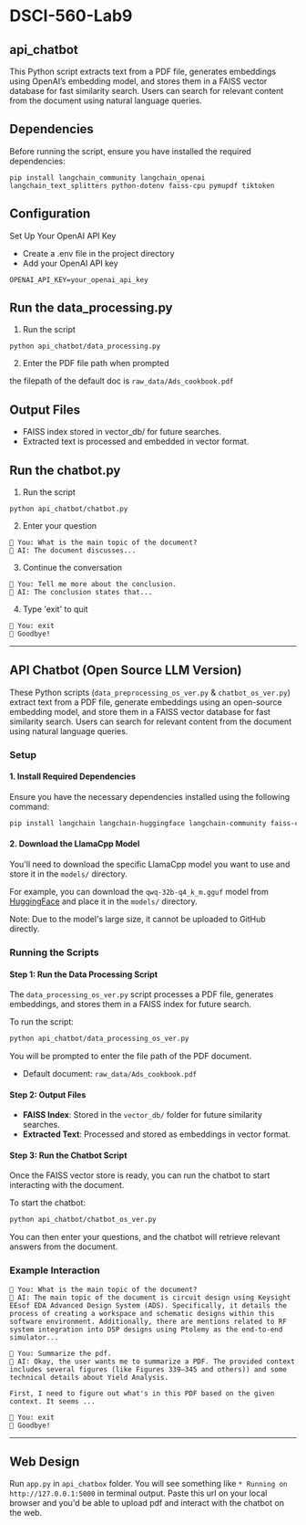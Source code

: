 # DSCI-560-Lab9

## api_chatbot

This Python script extracts text from a PDF file, generates embeddings using OpenAI’s embedding model, and stores them in a FAISS vector database for fast similarity search. Users can search for relevant content from the document using natural language queries.

## Dependencies

Before running the script, ensure you have installed the required dependencies:

```
pip install langchain_community langchain_openai langchain_text_splitters python-dotenv faiss-cpu pymupdf tiktoken 
```

## Configuration

Set Up Your OpenAI API Key
- Create a .env file in the project directory
- Add your OpenAI API key

```
OPENAI_API_KEY=your_openai_api_key
```

## Run the data_processing.py

1. Run the script
```
python api_chatbot/data_processing.py
```

2. Enter the PDF file path when prompted

the filepath of the default doc is `raw_data/Ads_cookbook.pdf`

## Output Files

- FAISS index stored in vector_db/ for future searches.
- Extracted text is processed and embedded in vector format.

## Run the chatbot.py

1. Run the script

```
python api_chatbot/chatbot.py
```

2. Enter your question

```
📝 You: What is the main topic of the document?
🤖 AI: The document discusses...
```

3. Continue the conversation

```
📝 You: Tell me more about the conclusion.
🤖 AI: The conclusion states that...
```
4. Type 'exit' to quit

```
📝 You: exit
👋 Goodbye!
```


---

## API Chatbot (Open Source LLM Version)

These Python scripts (`data_preprocessing_os_ver.py` & `chatbot_os_ver.py`) extract text from a PDF file, generate embeddings using an open-source embedding model, and store them in a FAISS vector database for fast similarity search. Users can search for relevant content from the document using natural language queries.
  
### Setup

#### 1. Install Required Dependencies

Ensure you have the necessary dependencies installed using the following command:

```bash
pip install langchain langchain-huggingface langchain-community faiss-cpu python-dotenv
```

#### 2. Download the LlamaCpp Model

You'll need to download the specific LlamaCpp model you want to use and store it in the `models/` directory. 

For example, you can download the `qwq-32b-q4_k_m.gguf` model from [HuggingFace](https://huggingface.co/Qwen/QwQ-32B-GGUF/tree/main) and place it in the `models/` directory. 

Note: Due to the model's large size, it cannot be uploaded to GitHub directly.

### Running the Scripts

#### Step 1: Run the Data Processing Script

The `data_processing_os_ver.py` script processes a PDF file, generates embeddings, and stores them in a FAISS index for future search.

To run the script:

```bash
python api_chatbot/data_processing_os_ver.py
```

You will be prompted to enter the file path of the PDF document.

- Default document: `raw_data/Ads_cookbook.pdf`

#### Step 2: Output Files

- **FAISS Index**: Stored in the `vector_db/` folder for future similarity searches.
- **Extracted Text**: Processed and stored as embeddings in vector format.

#### Step 3: Run the Chatbot Script

Once the FAISS vector store is ready, you can run the chatbot to start interacting with the document.

To start the chatbot:

```bash
python api_chatbot/chatbot_os_ver.py
```

You can then enter your questions, and the chatbot will retrieve relevant answers from the document.

### Example Interaction

```
📝 You: What is the main topic of the document?
🤖 AI: The main topic of the document is circuit design using Keysight EEsof EDA Advanced Design System (ADS). Specifically, it details the process of creating a workspace and schematic designs within this software environment. Additionally, there are mentions related to RF system integration into DSP designs using Ptolemy as the end-to-end simulator...
```

```
📝 You: Summarize the pdf.
🤖 AI: Okay, the user wants me to summarize a PDF. The provided context includes several figures (like Figures 339–345 and others)) and some technical details about Yield Analysis.

First, I need to figure out what's in this PDF based on the given context. It seems ...
```

```
📝 You: exit
👋 Goodbye!
```

---

## Web Design

Run `app.py` in `api_chatbox` folder. You will see something like `* Running on http://127.0.0.1:5000` in terminal output. Paste this url on your local browser and you'd be able to upload pdf and interact with the chatbot on the web.



